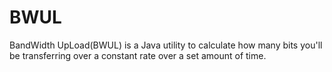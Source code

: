 # BWUL
BandWidth UpLoad(BWUL) is a Java utility to calculate how many bits you'll be transferring over a constant rate over a set amount of time.
